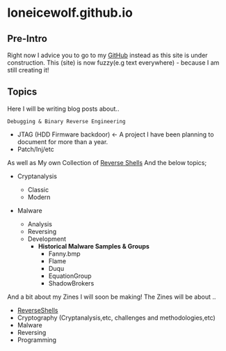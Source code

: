 # loneicewolf.github.io
## Pre-Intro

Right now I advice you to go to my [GitHub](https://github.com/loneicewolf) instead as this site is under construction.
This (site) is now fuzzy(e.g text everywhere) - because I am still creating it!


## Topics
Here I will be writing blog posts about..

`Debugging & Binary Reverse Engineering`
  - JTAG (HDD Firmware backdoor) <- A project I have been planning to document for more than a year.
  - Patch/Inj/etc

As well as My own Collection of [Reverse Shells](https://github.com/loneicewolf/ReverseShells)
And the below topics;

- Cryptanalysis
  - Classic
  - Modern

- Malware
  - Analysis
  - Reversing
  - Development
    - **Historical Malware Samples & Groups**
        - Fanny.bmp
        - Flame
        - Duqu
      - EquationGroup
      - ShadowBrokers


And a bit about my Zines I will soon be making!
The Zines will be about ..
  - [ReverseShells](https://github.com/loneicewolf/ReverseShells)
  - Cryptography (Cryptanalysis,etc, challenges and methodologies,etc)
  - Malware
  - Reversing
  - Programming
  
  
